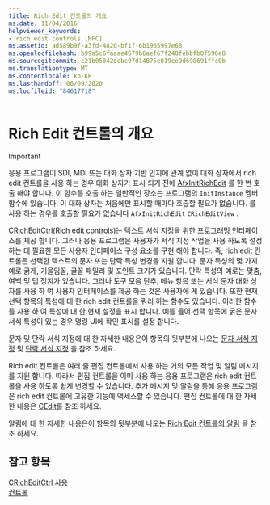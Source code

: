 ```yaml
---
title: Rich Edit 컨트롤의 개요
ms.date: 11/04/2016
helpviewer_keywords:
- rich edit controls [MFC]
ms.assetid: ad589b9f-a3fd-4820-bf1f-6b1965997e68
ms.openlocfilehash: b99a5c6faaae4679b6aef67f240febbfb0f596e8
ms.sourcegitcommit: c21b05042debc97d14875e019ee9d698691ffc0b
ms.translationtype: MT
ms.contentlocale: ko-KR
ms.lasthandoff: 06/09/2020
ms.locfileid: "84617718"
---
```

# <a name="overview-of-the-rich-edit-control"></a>Rich Edit 컨트롤의 개요

> [!IMPORTANT]
> 응용 프로그램이 SDI, MDI 또는 대화 상자 기반 인지에 관계 없이 대화 상자에서 rich edit 컨트롤을 사용 하는 경우 대화 상자가 표시 되기 전에 [AfxInitRichEdit](reference/application-information-and-management.md#afxinitrichedit) 를 한 번 호출 해야 합니다. 이 함수를 호출 하는 일반적인 장소는 프로그램의 `InitInstance` 멤버 함수에 있습니다. 이 대화 상자는 처음에만 표시할 때마다 호출할 필요가 없습니다. 를 사용 하는 경우를 호출할 필요가 없습니다 `AfxInitRichEdit` `CRichEditView` .

[CRichEditCtrl](reference/cricheditctrl-class.md)(Rich edit controls)는 텍스트 서식 지정을 위한 프로그래밍 인터페이스를 제공 합니다. 그러나 응용 프로그램은 사용자가 서식 지정 작업을 사용 하도록 설정 하는 데 필요한 모든 사용자 인터페이스 구성 요소를 구현 해야 합니다. 즉, rich edit 컨트롤은 선택한 텍스트의 문자 또는 단락 특성 변경을 지원 합니다. 문자 특성의 몇 가지 예로 굵게, 기울임꼴, 글꼴 패밀리 및 포인트 크기가 있습니다. 단락 특성의 예로는 맞춤, 여백 및 탭 정지가 있습니다. 그러나 도구 모음 단추, 메뉴 항목 또는 서식 문자 대화 상자를 사용 하 여 사용자 인터페이스를 제공 하는 것은 사용자에 게 있습니다. 또한 현재 선택 항목의 특성에 대 한 rich edit 컨트롤을 쿼리 하는 함수도 있습니다. 이러한 함수를 사용 하 여 특성에 대 한 현재 설정을 표시 합니다. 예를 들어 선택 항목에 굵은 문자 서식 특성이 있는 경우 명령 UI에 확인 표시를 설정 합니다.

문자 및 단락 서식 지정에 대 한 자세한 내용은이 항목의 뒷부분에 나오는 [문자 서식 지정](character-formatting-in-rich-edit-controls.md) 및 [단락 서식 지정](paragraph-formatting-in-rich-edit-controls.md) 을 참조 하세요.

Rich edit 컨트롤은 여러 줄 편집 컨트롤에서 사용 하는 거의 모든 작업 및 알림 메시지를 지원 합니다. 따라서 편집 컨트롤을 이미 사용 하는 응용 프로그램은 rich edit 컨트롤을 사용 하도록 쉽게 변경할 수 있습니다. 추가 메시지 및 알림을 통해 응용 프로그램은 rich edit 컨트롤에 고유한 기능에 액세스할 수 있습니다. 편집 컨트롤에 대 한 자세한 내용은 [CEdit](reference/cedit-class.md)를 참조 하세요.

알림에 대 한 자세한 내용은이 항목의 뒷부분에 나오는 [Rich Edit 컨트롤의 알림](notifications-from-a-rich-edit-control.md) 을 참조 하세요.

## <a name="see-also"></a>참고 항목

[CRichEditCtrl 사용](using-cricheditctrl.md)<br/>
[컨트롤](controls-mfc.md)
